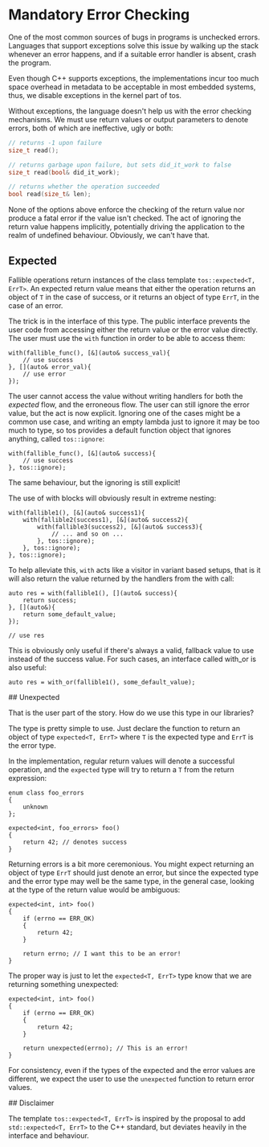 # Mandatory Error Checking

One of the most common sources of bugs in programs is unchecked
errors. Languages that support exceptions solve this issue by
walking up the stack whenever an error happens, and if a suitable
error handler is absent, crash the program.

Even though C++ supports exceptions, the implementations incur
too much space overhead in metadata to be acceptable in most
embedded systems, thus, we disable exceptions in the kernel part
of tos.

Without exceptions, the language doesn't help us with the error
checking mechanisms. We must use return values or output parameters
to denote errors, both of which are ineffective, ugly or both:

```cpp
// returns -1 upon failure
size_t read();

// returns garbage upon failure, but sets did_it_work to false
size_t read(bool& did_it_work);

// returns whether the operation succeeded
bool read(size_t& len);
```

None of the options above enforce the checking of the return value
nor produce a fatal error if the value isn't checked. The act of
ignoring the return value happens implicitly, potentially driving
the application to the realm of undefined behaviour. Obviously,
we can't have that.

## Expected

Fallible operations return instances of the class template 
`tos::expected<T, ErrT>`. An expected return value means that either 
the operation returns an object of `T` in the case of success, or it
returns an object of type `ErrT`, in the case of an error.

The trick is in the interface of this type. The public interface 
prevents the user code from accessing either the return value or the
error value directly. The user must use the `with` function in order 
to be able to access them:

```
with(fallible_func(), [&](auto& success_val){
    // use success
}, [](auto& error_val){
    // use error
});
```

The user cannot access the value without writing handlers for both 
the _expected_ flow, and the erroneous flow. The user can still ignore
the error value, but the act is now explicit. Ignoring one of the 
cases might be a common use case, and writing an empty lambda just to
ignore it may be too much to type, so tos provides a default function
object that ignores anything, called `tos::ignore`:

```
with(fallible_func(), [&](auto& success){
    // use success
}, tos::ignore);
```

The same behaviour, but the ignoring is still explicit!

The use of with blocks will obviously result in extreme nesting:

```
with(fallible1(), [&](auto& success1){
    with(fallible2(success1), [&](auto& success2){
        with(fallible3(success2), [&](auto& success3){
            // ... and so on ...
        }, tos::ignore);
    }, tos::ignore);
}, tos::ignore);
```

To help alleviate this, `with` acts like a visitor in variant based 
setups, that is it will also return the value returned by the handlers
from the with call:

```
auto res = with(fallible1(), [](auto& success){
    return success;
}, [](auto&){
    return some_default_value;
});

// use res
```

This is obviously only useful if there's always a valid, fallback value
to use instead of the success value. For such cases, an interface called
with_or is also useful:

```
auto res = with_or(fallible1(), some_default_value);
```

## Unexpected

That is the user part of the story. How do we use this type in our 
libraries?

The type is pretty simple to use. Just declare the function to return
an object of type `expected<T, ErrT>` where `T` is the expected type and
`ErrT` is the error type.

In the implementation, regular return values will denote a successful
operation, and the `expected` type will try to return a `T` from the 
return expression:

```
enum class foo_errors
{
    unknown
};

expected<int, foo_errors> foo()
{
    return 42; // denotes success
}
```

Returning errors is a bit more ceremonious. You might expect returning an
object of type `ErrT` should just denote an error, but since the expected 
type and the error type may well be the same type, in the general case,
looking at the type of the return value would be ambiguous:

```
expected<int, int> foo()
{
    if (errno == ERR_OK)
    {
        return 42;
    }
    
    return errno; // I want this to be an error!
}
```

The proper way is just to let the `expected<T, ErrT>` type know that 
we are returning something unexpected:

```
expected<int, int> foo()
{
    if (errno == ERR_OK)
    {
        return 42;
    }
    
    return unexpected(errno); // This is an error!
}
```

For consistency, even if the types of the expected and the error values
are different, we expect the user to use the `unexpected` function to
return error values.

## Disclaimer

The template `tos::expected<T, ErrT>` is inspired by the proposal to add 
`std::expected<T, ErrT>` to the C++ standard, but deviates heavily in the 
interface and behaviour.